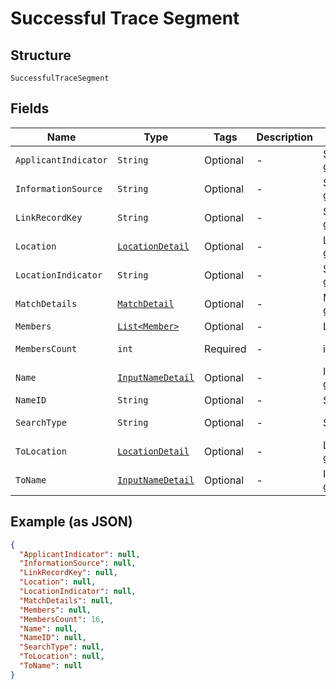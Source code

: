 
# Successful Trace Segment

## Structure

`SuccessfulTraceSegment`

## Fields

| Name | Type | Tags | Description | Getter | Setter |
|  --- | --- | --- | --- | --- | --- |
| `ApplicantIndicator` | `String` | Optional | - | String getApplicantIndicator() | setApplicantIndicator(String applicantIndicator) |
| `InformationSource` | `String` | Optional | - | String getInformationSource() | setInformationSource(String informationSource) |
| `LinkRecordKey` | `String` | Optional | - | String getLinkRecordKey() | setLinkRecordKey(String linkRecordKey) |
| `Location` | [`LocationDetail`](../../doc/models/location-detail.md) | Optional | - | LocationDetail getLocation() | setLocation(LocationDetail location) |
| `LocationIndicator` | `String` | Optional | - | String getLocationIndicator() | setLocationIndicator(String locationIndicator) |
| `MatchDetails` | [`MatchDetail`](../../doc/models/match-detail.md) | Optional | - | MatchDetail getMatchDetails() | setMatchDetails(MatchDetail matchDetails) |
| `Members` | [`List<Member>`](../../doc/models/member.md) | Optional | - | List<Member> getMembers() | setMembers(List<Member> members) |
| `MembersCount` | `int` | Required | - | int getMembersCount() | setMembersCount(int membersCount) |
| `Name` | [`InputNameDetail`](../../doc/models/input-name-detail.md) | Optional | - | InputNameDetail getName() | setName(InputNameDetail name) |
| `NameID` | `String` | Optional | - | String getNameID() | setNameID(String nameID) |
| `SearchType` | `String` | Optional | - | String getSearchType() | setSearchType(String searchType) |
| `ToLocation` | [`LocationDetail`](../../doc/models/location-detail.md) | Optional | - | LocationDetail getToLocation() | setToLocation(LocationDetail toLocation) |
| `ToName` | [`InputNameDetail`](../../doc/models/input-name-detail.md) | Optional | - | InputNameDetail getToName() | setToName(InputNameDetail toName) |

## Example (as JSON)

```json
{
  "ApplicantIndicator": null,
  "InformationSource": null,
  "LinkRecordKey": null,
  "Location": null,
  "LocationIndicator": null,
  "MatchDetails": null,
  "Members": null,
  "MembersCount": 16,
  "Name": null,
  "NameID": null,
  "SearchType": null,
  "ToLocation": null,
  "ToName": null
}
```

